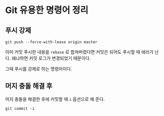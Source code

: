 # Git 유용한 명령어 정리


## 푸시 강제
```
git push --force-with-lease origin master
```
이미 커밋 푸시한 내용을 `rebase` 로 합쳐버렸다면 커밋은 되어도 푸시할 때 에러가 난다.
왜냐하면 커밋 로그가 변경되었기 때문이다. 

그때 푸시를 강제로 하는 명령어이다.


## 머지 충돌 해결 후
머지 충돌을 해결한 후에 커밋할 때 `i` 옵션으로 해 준다.

```
git commit -i
```

